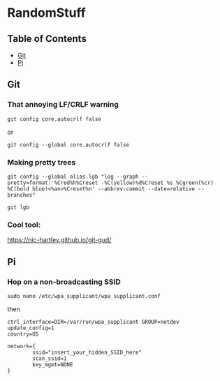 # RandomStuff

## Table of Contents
* [Git](#Git)
* [Pi](#Pi)

## Git
### That annoying LF/CRLF warning
`git config core.autocrlf false`

or

`git config --global core.autocrlf false`

### Making pretty trees
```
git config --global alias.lgb "log --graph --pretty=format:'%Cred%h%Creset -%C(yellow)%d%Creset %s %Cgreen(%cr) %C(bold blue)<%an>%Creset%n' --abbrev-commit --date=relative --branches"

git lgb
```
### Cool tool:
https://nic-hartley.github.io/git-gud/

## Pi
### Hop on a non-broadcasting SSID
`sudo nano /etc/wpa_supplicant/wpa_supplicant.conf`

then

```
ctrl_interface=DIR=/var/run/wpa_supplicant GROUP=netdev
update_config=1
country=US
 
network={
        ssid="insert_your_hidden_SSID_here"
        scan_ssid=1
        key_mgmt=NONE
}
```
